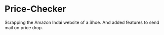 # Price-Checker

Scrapping the Amazon Indai website of a Shoe. And added features to send mail on price drop.
